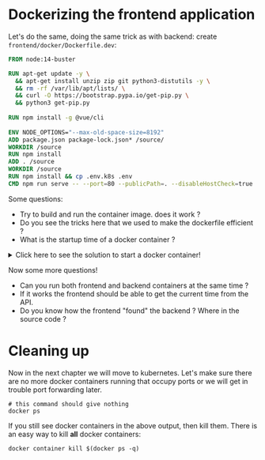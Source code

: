 # Dockerizing the frontend application

Let's do the same, doing the same trick as with backend: create
`frontend/docker/Dockerfile.dev`:

```Dockerfile
FROM node:14-buster

RUN apt-get update -y \
  && apt-get install unzip zip git python3-distutils -y \
  && rm -rf /var/lib/apt/lists/ \
  && curl -O https://bootstrap.pypa.io/get-pip.py \
  && python3 get-pip.py
    
RUN npm install -g @vue/cli 
 
ENV NODE_OPTIONS="--max-old-space-size=8192"
ADD package.json package-lock.json* /source/
WORKDIR /source
RUN npm install
ADD . /source
WORKDIR /source
RUN npm install && cp .env.k8s .env
CMD npm run serve -- --port=80 --publicPath=. --disableHostCheck=true
```

Some questions:

* Try to build and run the container image. does it work ?
* Do you see the tricks here that we used to make the dockerfile efficient ?
* What is the startup time of a docker container ?

<details>
  <summary>Click here to see the solution to start a docker container!</summary>
  
This is how!

```shell
docker build -t myfrontend . -f docker/Dockerfile.dev
docker run -p 8888:80 -it --rm myfrontend
```

</details>

Now some more questions!

* Can you run both frontend and backend containers at the same time ?
* If it works the frontend should be able to get the current time from the API.
* Do you know how the frontend "found" the backend ? Where in the source code ?

 # Cleaning up

 Now in the next chapter we will move to kubernetes. Let's make sure there are no more docker containers running that occupy ports or we will get in trouble port forwarding later.

 ```shell
# this command should give nothing
docker ps
 ```

 If you still see docker containers in the above output, then kill them. There is an easy way to kill **all** docker containers:

 ```shell
 docker container kill $(docker ps -q)
 ```
 